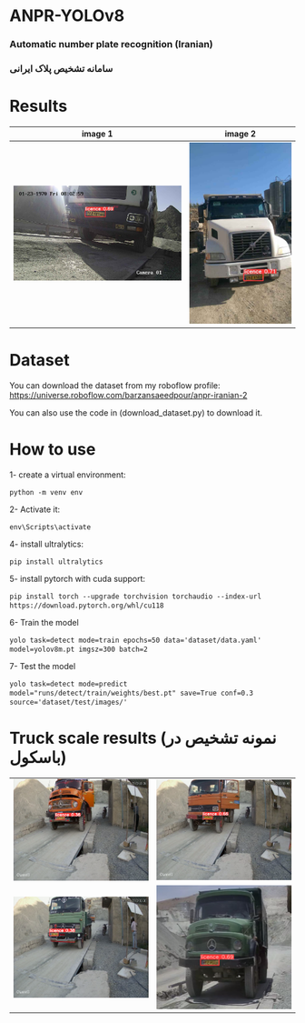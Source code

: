 # ANPR-YOLOv8
### Automatic number plate recognition (Iranian)

### سامانه تشخیص پلاک ایرانی

# Results

| image 1 | image 2 |
|----------|----------|
|<img src="files/1.jpg" alt="Image 1">|<img src="files/4.jpeg" alt="Image 4">|

# Dataset
You can download the dataset from my roboflow profile:
https://universe.roboflow.com/barzansaeedpour/anpr-iranian-2

You can also use the code in (download_dataset.py) to download it. 

# How to use
1- create a virtual environment:
```
python -m venv env
```
2- Activate it:
```
env\Scripts\activate
```

4- install ultralytics:
```
pip install ultralytics
```

5- install pytorch with cuda support:

```
pip install torch --upgrade torchvision torchaudio --index-url https://download.pytorch.org/whl/cu118
```

6- Train the model
```
yolo task=detect mode=train epochs=50 data='dataset/data.yaml' model=yolov8m.pt imgsz=300 batch=2 
```

7- Test the model
```
yolo task=detect mode=predict model="runs/detect/train/weights/best.pt" save=True conf=0.3 source='dataset/test/images/'
```

# Truck scale results (نمونه تشخیص در باسکول)

|  |  |
|----------|----------|
|<img src="files/2.png" alt="Image 2">|<img src="files/3.png" alt="Image 3">|
|<img src="files/5.png" alt="Image 5">|<img src="files/6.png" alt="Image 6">|
